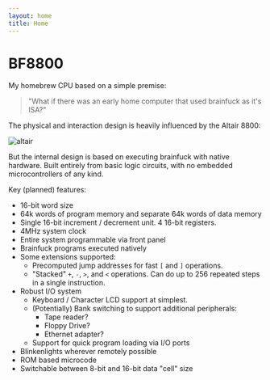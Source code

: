```yaml
---
layout: home
title: Home
---
```


# BF8800

My homebrew CPU based on a simple premise:

> "What if there was an early home computer that used brainfuck as it's ISA?"

The physical and interaction design is heavily influenced by the Altair 8800:

![altair](https://oldcomputers.net/pics/Altair_8800.jpg)

But the internal design is based on executing brainfuck with native hardware. Built entirely from basic logic circuits, with no embedded microcontrollers of any kind.

Key (planned) features:

- 16-bit word size
- 64k words of program memory and separate 64k words of data memory
- Single 16-bit increment / decrement unit. 4 16-bit registers.
- 4MHz system clock
- Entire system programmable via front panel
- Brainfuck programs executed natively
- Some extensions supported:
  - Precomputed jump addresses for fast `[` and `]` operations.
  - "Stacked" `+`, `-`, `>`, and `<` operations. Can do up to 256 repeated steps in a single instruction.
- Robust I/O system
  - Keyboard / Character LCD support at simplest.
  - (Potentially) Bank switching to support additional peripherals:
    - Tape reader?
    - Floppy Drive?
    - Ethernet adapter?
  - Support for quick program loading via I/O ports
- Blinkenlights wherever remotely possible
- ROM based microcode
- Switchable between 8-bit and 16-bit data "cell" size
